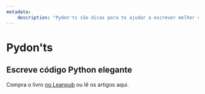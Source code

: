 ```yaml
---
metadata:
    description: "Pydon'ts são dicas para te ajudar a escrever melhor código Python."
---
```


# Pydon'ts

## Escreve código Python elegante

Compra o livro [no Leanpub][book] ou lê os artigos aqui.

[book]: https://leanpub.com/pydonts
